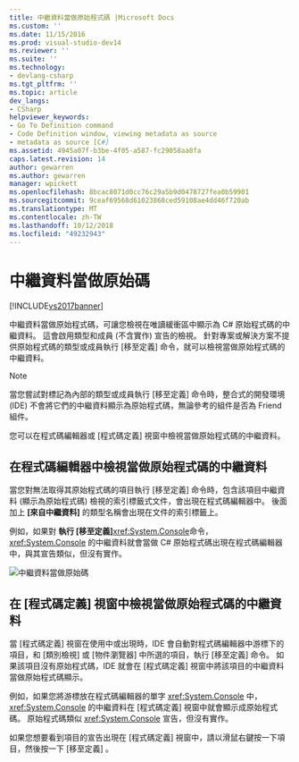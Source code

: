 ```yaml
---
title: 中繼資料當做原始程式碼 |Microsoft Docs
ms.custom: ''
ms.date: 11/15/2016
ms.prod: visual-studio-dev14
ms.reviewer: ''
ms.suite: ''
ms.technology:
- devlang-csharp
ms.tgt_pltfrm: ''
ms.topic: article
dev_langs:
- CSharp
helpviewer_keywords:
- Go To Definition command
- Code Definition window, viewing metadata as source
- metadata as source [C#]
ms.assetid: 4945a07f-b3be-4f05-a587-fc29058aa8fa
caps.latest.revision: 14
author: gewarren
ms.author: gewarren
manager: wpickett
ms.openlocfilehash: 8bcac8071d0cc76c29a5b9d0478727fea0b59901
ms.sourcegitcommit: 9ceaf69568d61023868ced59108ae4dd46f720ab
ms.translationtype: MT
ms.contentlocale: zh-TW
ms.lasthandoff: 10/12/2018
ms.locfileid: "49232943"
---
```

# <a name="metadata-as-source"></a>中繼資料當做原始碼
[!INCLUDE[vs2017banner](../includes/vs2017banner.md)]

中繼資料當做原始程式碼，可讓您檢視在唯讀緩衝區中顯示為 C# 原始程式碼的中繼資料。 這會啟用類型和成員 (不含實作) 宣告的檢視。 針對專案或解決方案不提供原始程式碼的類型或成員執行 [移至定義]  命令，就可以檢視當做原始程式碼的中繼資料。  
  
> [!NOTE]
>  當您嘗試對標記為內部的類型或成員執行 [移至定義]  命令時，整合式的開發環境 (IDE) 不會將它們的中繼資料顯示為原始程式碼，無論參考的組件是否為 Friend 組件。  
  
 您可以在程式碼編輯器或 [程式碼定義]  視窗中檢視當做原始程式碼的中繼資料。  
  
## <a name="viewing-metadata-as-source-in-the-code-editor"></a>在程式碼編輯器中檢視當做原始程式碼的中繼資料  
 當您對無法取得其原始程式碼的項目執行 [移至定義]  命令時，包含該項目中繼資料 (顯示為原始程式碼) 檢視的索引標籤式文件，會出現在程式碼編輯器中。 後面加上 **[來自中繼資料]** 的類型名稱會出現在文件的索引標籤上。  
  
 例如，如果對 **執行 [移至定義]**<xref:System.Console>命令， <xref:System.Console> 的中繼資料就會當做 C# 原始程式碼出現在程式碼編輯器中，與其宣告類似，但沒有實作。  
  
 ![中繼資料當做原始碼](../csharp-ide/media/metadatasource.png "MetadataSource")  
  
## <a name="viewing-metadata-as-source-in-the-code-definition-window"></a>在 [程式碼定義] 視窗中檢視當做原始程式碼的中繼資料  
 當 [程式碼定義]  視窗在使用中或出現時，IDE 會自動對程式碼編輯器中游標下的項目，和 [類別檢視]  或 [物件瀏覽器]  中所選的項目，執行 [移至定義] 命令。 如果該項目沒有原始程式碼，IDE 就會在 [程式碼定義]  視窗中將該項目的中繼資料當做原始程式碼顯示。  
  
 例如，如果您將游標放在程式碼編輯器的單字 <xref:System.Console> 中， <xref:System.Console> 的中繼資料在 [程式碼定義]  視窗中就會顯示成原始程式碼。 原始程式碼類似 <xref:System.Console> 宣告，但沒有實作。  
  
 如果您想要看到項目的宣告出現在 [程式碼定義]  視窗中，請以滑鼠右鍵按一下項目，然後按一下 [移至定義] 。